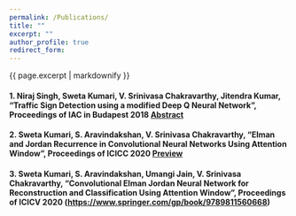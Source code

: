 ```yaml
---
permalink: /Publications/
title: ""
excerpt: ""
author_profile: true
redirect_form:
---
```


{{ page.excerpt | markdownify }}

#### 1. Niraj Singh, Sweta Kumari, V. Srinivasa Chakravarthy, Jitendra Kumar, “Traffic Sign Detection using a modified Deep Q Neural Network”, Proceedings of IAC in Budapest 2018 [Abstract](https://drive.google.com/file/d/0B44RoD4y5Eo4VDhLZ1Y4MUNYNHEyNmd3SWNxVnBxUFhrbzg0/view)

#### 2. Sweta Kumari, S. Aravindakshan, V. Srinivasa Chakravarthy, “Elman and Jordan Recurrence in Convolutional Neural Networks Using Attention Window”, Proceedings of ICICC 2020 [Preview](https://www.springer.com/gp/book/9789811551123)

#### 3. Sweta Kumari, S. Aravindakshan, Umangi Jain, V. Srinivasa Chakravarthy, “Convolutional Elman Jordan Neural Network for Reconstruction and Classification Using Attention Window”, Proceedings of ICICV 2020 (https://www.springer.com/gp/book/9789811560668)



